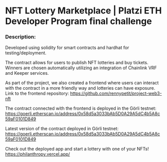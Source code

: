 # NFT Lottery Marketplace | Platzi ETH Developer Program final challenge

### Description:

Developed using solidity for smart contracts and hardhat for testing/deployment.

The contract allows for users to publish NFT lotteries and buy tickets. Winners are chosen automatically utilizing an integration of Chainlink VRF and Keeper services.

As part of the project, we also created a frontend where users can interact with the contract in a more friendly way and lotteries can have exposure. Link to the frontend repository: https://github.com/rennypetit/project-web3-nft

The contract connected with the frontend is deployed in the Görli testnet: https://goerli.etherscan.io/address/0x58d5a3033bAb5D0A29A5dC4b5A8c59aF0101D849

Latest version of the contract deployed in Görli testnet: https://goerli.etherscan.io/address/0x58d5a3033bAb5D0A29A5dC4b5A8c59aF0101D849

Check out the deployed app and start a lottery with one of your NFTs! https://philanthropy.vercel.app/
